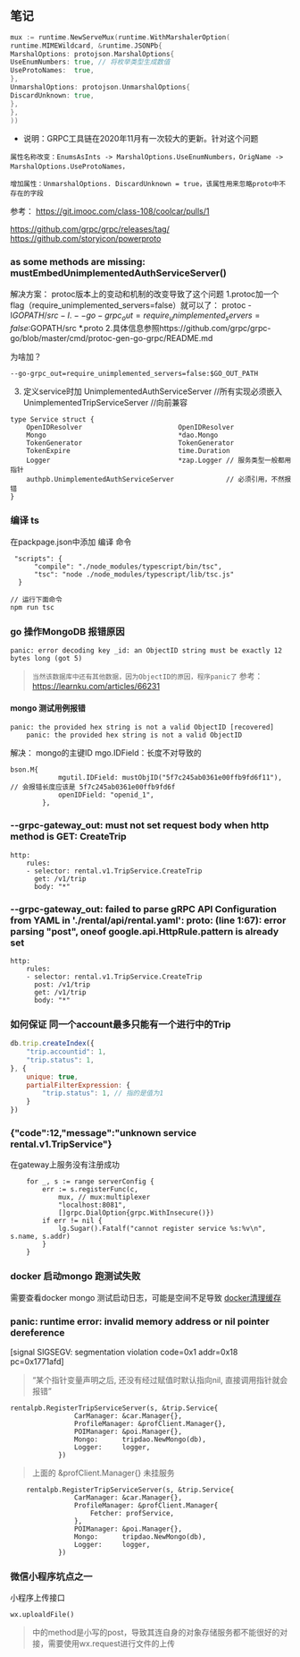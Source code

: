 ## 笔记

```go
mux := runtime.NewServeMux(runtime.WithMarshalerOption(
runtime.MIMEWildcard, &runtime.JSONPb{
MarshalOptions: protojson.MarshalOptions{
UseEnumNumbers: true, // 将枚举类型生成数值
UseProtoNames:  true,
},
UnmarshalOptions: protojson.UnmarshalOptions{
DiscardUnknown: true,
},
},
))
```

- 说明：GRPC工具链在2020年11月有一次较大的更新。针对这个问题

```
属性名称改变：EnumsAsInts -> MarshalOptions.UseEnumNumbers，OrigName -> MarshalOptions.UseProtoNames，

增加属性：UnmarshalOptions. DiscardUnknown = true，该属性用来忽略proto中不存在的字段
```

参考： https://git.imooc.com/class-108/coolcar/pulls/1

https://github.com/grpc/grpc/releases/tag/
https://github.com/storyicon/powerproto

### as some methods are missing: mustEmbedUnimplementedAuthServiceServer()

解决方案： protoc版本上的变动和机制的改变导致了这个问题 1.protoc加一个flag（require_unimplemented_servers=false）就可以了： protoc -I$GOPATH/src -I.
--go-grpc_out=require_unimplemented_servers=false:$GOPATH/src *.proto
2.具体信息参照https://github.com/grpc/grpc-go/blob/master/cmd/protoc-gen-go-grpc/README.md

为啥加？

```shell
--go-grpc_out=require_unimplemented_servers=false:$GO_OUT_PATH
```

3. 定义service时加 UnimplementedAuthServiceServer //所有实现必须嵌入UnimplementedTripServiceServer //向前兼容

```shell
type Service struct {
	OpenIDResolver                        OpenIDResolver
	Mongo                                 *dao.Mongo
	TokenGenerator                        TokenGenerator
	TokenExpire                           time.Duration
	Logger                                *zap.Logger // 服务类型一般都用指针
	authpb.UnimplementedAuthServiceServer             // 必须引用，不然报错
}
```

### 编译 ts

在packpage.json中添加 编译 命令

```shell
 "scripts": {
      "compile": "./node_modules/typescript/bin/tsc",
      "tsc": "node ./node_modules/typescript/lib/tsc.js"
  }
  
// 运行下面命令  
npm run tsc
```

### go 操作MongoDB 报错原因

```shell
panic: error decoding key _id: an ObjectID string must be exactly 12 bytes long (got 5)
```

> ```当然该数据库中还有其他数据，因为ObjectID的原因，程序panic了```
参考：https://learnku.com/articles/66231

#### mongo 测试用例报错

```shell
panic: the provided hex string is not a valid ObjectID [recovered]
	panic: the provided hex string is not a valid ObjectID
```

解决： mongo的主键ID mgo.IDField：长度不对导致的

```shell
bson.M{
			mgutil.IDField: mustObjID("5f7c245ab0361e00ffb9fd6f11"), // 会报错长度应该是 5f7c245ab0361e00ffb9fd6f
			openIDField: "openid_1",
		},
```

### --grpc-gateway_out: must not set request body when http method is GET: CreateTrip

```shell
http:
    rules:
    - selector: rental.v1.TripService.CreateTrip
      get: /v1/trip
      body: "*"
```

### --grpc-gateway_out: failed to parse gRPC API Configuration from YAML in './rental/api/rental.yaml': proto: (line 1:67): error parsing "post", oneof google.api.HttpRule.pattern is already set

```shell
http:
    rules:
    - selector: rental.v1.TripService.CreateTrip
      post: /v1/trip
      get: /v1/trip
      body: "*"
```

### 如何保证 同一个account最多只能有一个进行中的Trip

```js
db.trip.createIndex({
    "trip.accountid": 1,
    "trip.status": 1,
}, {
    unique: true,
    partialFilterExpression: {
        "trip.status": 1, // 指的是值为1
    }
})
```

### {"code":12,"message":"unknown service rental.v1.TripService"}

在gateway上服务没有注册成功

```shell
	for _, s := range serverConfig {
		err := s.registerFunc(c,
			mux, // mux:multiplexer
			"localhost:8081",
			[]grpc.DialOption{grpc.WithInsecure()})
		if err != nil {
			lg.Sugar().Fatalf("cannot register service %s:%v\n", s.name, s.addr)
		}
	}
```

### docker 启动mongo 跑测试失败

需要查看docker mongo 测试启动日志，可能是空间不足导致
[docker清理缓存](https://blog.csdn.net/m0_67390963/article/details/126327604)

### panic: runtime error: invalid memory address or nil pointer dereference

[signal SIGSEGV: segmentation violation code=0x1 addr=0x18 pc=0x1771afd]
> “某个指针变量声明之后, 还没有经过赋值时默认指向nil, 直接调用指针就会报错”

```shell
rentalpb.RegisterTripServiceServer(s, &trip.Service{
				CarManager: &car.Manager{},
				ProfileManager: &profClient.Manager{},
				POIManager: &poi.Manager{},
				Mongo:      tripdao.NewMongo(db),
				Logger:     logger,
			})
```

> 上面的 &profClient.Manager{} 未挂服务

```shell
	rentalpb.RegisterTripServiceServer(s, &trip.Service{
				CarManager: &car.Manager{},
				ProfileManager: &profClient.Manager{
					Fetcher: profService,
				},
				POIManager: &poi.Manager{},
				Mongo:      tripdao.NewMongo(db),
				Logger:     logger,
			})
```

### 微信小程序坑点之一
小程序上传接口
```shell
wx.uploaldFile()
```
> 中的method是小写的post，导致其连自身的对象存储服务都不能很好的对接，需要使用wx.request进行文件的上传

